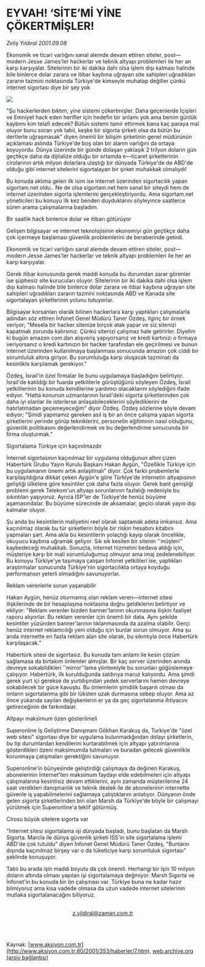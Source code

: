 # EYVAH! ‘SİTE’Mİ YİNE ÇÖKERTMİŞLER!

*Zeliş Yıldıral 2001.09.08*

<div>
 <p class="spot">
  Ekonomik ve ticari varlığını sanal alemde devam ettiren siteler, post—  modern Jesse James'ler hackerlar ve teknik altyapı problemleri ile her  an karşı karşıyalar. Sitelerinin bir iki dakika dahi olsa işlem dışı  kalması halinde bile binlerce dolar zarara ve itibar kaybına uğrayan site  sahipleri uğradıkları zararın tazmini noktasında Türkiye'de kimseyle  muhatap değiller çünkü internet sigortası diye bir şey yok
 </p>
 <p class="metin">
 </p>
 <img border="0" src="/web/20010922035449im_/http://www.aksiyon.com.tr/2001/353/resimler/eyvah.jpg"/>
 <p class="metin">
  "Şu hackerlerden bıktım, yine sistemi çökertmişler. Daha geçenlerde İçişleri ve Emniyet hack eden herifler için hedefin bir anlamı yok ama benim günlük kaybımı kim telafi edecek? Bütün sistemi tamir ettirmek bana kaç paraya mal oluyor bunu soran yok tabii, keşke bir sigorta şirketi olsa da bütün bu dertlerle uğraşmasak" diyen önemli bir bilişim şirketinin genel müdürünün açıklaması aslında Türkiye'de boş olan bir alanın varlığını da ortaya koyuyordu. Dünya üzerinde bir günde dolaşan yaklaşık 2 trilyon doların gün geçtikçe daha da dijitalize olduğu bir ortamda e—ticaret şirketlerinin cirolarının artık milyon dolarlara ulaştığı bir dünyada Türkiye'de de ABD'de olduğu gibi internet sitelerini sigortalayan bir şirket muhakkak olmalıydı!
 </p>
 <p class="metin">
  Bu konuda aklıma gelen ilk isim ise internet üzerinden sigortacılık yapan sigortam.net oldu.. Ne de olsa sigortam.net hem sanal bir siteydi hem de internet üzerinden sigorta işlemlerini gerçekleştiriyordu. Ama sigortam.net yöneticileri bu konuyu ilk kez benden duyduklarını söyleyince saatlerce süren arama çalışmalarına başladım.
 </p>
 <p class="metin">
  Bir saatlik hack binlence dolar ve itibarı götürüyor
 </p>
 <p class="metin">
  Gelişen bilgisayar ve internet teknolojisinin ekonomiyi gün geçtikçe daha çok içermeye başlaması güvenlik problemlerini de beraberinde getirdi.
 </p>
 <p class="metin">
  Ekonomik ve ticari varlığını sanal alemde devam ettiren siteler, post— modern Jesse James'ler hackerlar ve teknik altyapı problemleri ile her an karşı karşıyalar.
 </p>
 <p class="metin">
  Gerek itibar konusunda gerek maddi konuda bu durumdan zarar görenler ise şüphesiz site kurucuları oluyor. Sitelerinin bir iki dakika dahi olsa işlem dışı kalması halinde bile binlerce dolar zarara ve itibar kaybına uğrayan site sahipleri uğradıkları zararın tazmini noktasında ABD ve Kanada site sigortalayan şirketlerinin yolunu tutuyorlar.
 </p>
 <p class="metin">
  Bilgisayar korsanları olarak bilinen hackerlara karşı yaptıkları çalışmalarla adından söz ettiren İnfonet Genel Müdürü Taner Özdeş, ilginç bir örnek veriyor; "Mesela bir hacker sitenize birçok atak yapar ve siz sitenizi kapatmak zorunda kalırsınız. Çünkü sitenizi çalışmaz hale getirirler. Diyelim ki bugün amazon com.dan alışveriş yapıyorsanız ve kredi kartınızı o firmaya veriyorsanız o kredi kartınızın bir hacker tarafından ele geçirilmesi ve bunun internet üzerinden kullanılmaya başlanması sonucunda amazon çok ciddi bir sorumluluk altına giriyor. Bu sorumluluğa karşı oluşacak tazminatı da kesinlikle karşılamak gerekiyor."
 </p>
 <p class="metin">
  Özdeş, İsrail'in özel firmalar ile bunu uygulamaya başladığını belirtiyor. İsrail'de katıldığı bir fuarda yetkililerle görüştüğünü söyleyen Özdeş, İsrail yetkililerinin bu konuda kendilerine yardımcı olacaklarını söylediğini ifade ediyor. "Hatta konunun uzmanlarının İsrail'deki sigorta şirketlerinden çok daha iyi olanlar ile isterlerse anlaşabileceklerini söylediklerini de hatırlatmadan geçemeyeceğim" diyor Özdeş. Özdeş sözlerine şöyle devam ediyor; "Şimdi yapmamız gereken asıl iş bir an önce çalışma yapan sigorta şirketlerini yerinde görüp tekniklerini, personelin eğitiminin nasıl olduğunu, güvenlik politikasını değerlendirmek ve bu değerlendirme sonucunda bir firma oluşturmak."
 </p>
 <p class="metin">
  Sigortalama Türkiye için kaçınılmazdır
 </p>
 <p class="metin">
  İnternet sigortasının kaçınılmaz bir uygulama olduğunun altını çizen Habertürk Grubu Yayın Kurulu Başkanı Hakan Aygün, "Özellikle Türkiye için bu uygulamanın önemi artık anlaşılmalı" diyor. Çok farklı probemlerle karşılaşıldığına dikkat çeken Aygün'e göre Türkiye'de internetin altyapısının geliştiği ülkelere göre kesintiler çok daha fazla oluyor. Gerek bant genişliği problemi gerek Telekom'un altyapı sorunlarının fazlalığı nedeniyle bu sıkıntıları yaşıyoruz. Ayrıca ISP'ler de Türkiye'de henüz büyüme aşamasındalar. Bu büyüme sürecinde de aksamalar, geçici olarak yayın dışı kalmalar oluyor.
 </p>
 <p class="metin">
  Şu anda bu kesintilerin maliyetini reel olarak saptamak adeta imkansız. Ama kaçınılmaz olarak bu tür şirketlerin böyle bir riskin hesabını kitabını yapmaları şart. Ama akla bu kesintilerin yolaçtığı kayıp olarak öncelikle, okuyucu kaybına uğramak geliyor. Sık sık kesilen bir sitenin ''müşteri'' kaybedeceği muhakkak. Sonuçta, internet hizmetini bedava aldığı için, müşteriye karşı bir mali sorumluluğumuz olmuyor ama imaj zedelenebiliyor. Bu konuyu Türkiye'ye taşımaya çalışan İnfonet yetkilileri ise, yaptıkları araştırmalar sonucunda Türkiye'nin sigortacılıkta ortaya koyduğu performansın yeterli olmadığını savunuyorlar.
 </p>
 <p class="metin">
  Reklam verenlerle sorun yaşanabilir
 </p>
 <p class="metin">
  Hakan Aygün, henüz oturmamış olan reklam veren—internet sitesi ilişkilerinde de bir hesaplaşma noktasına doğru geldiklerini belirtiyor ve ekliyor: "Reklam verenler bizden banner'larının okunmasına ilişkin faaliyet raporu alıyorlar. Bu reklam verenler için önemli bir data. Aynı şekilde kesintiler yüzünden banner'larının tıklanmasında da azalma olabilir. Gerçi henüz internet reklamcılığı yeni olduğu için bunlar sorun olmuyor. Ama şu anda internette en fazla reklam alan site olarak, bu sıkıntıyla önce Habertürk karşılaşacak."
 </p>
 <p class="metin">
  Habertürk sitesi de sigortasız. Bu konuda tam anlamı ile kesin çözüm sağlamasa da birtakım önlemler almışlar. Bir kaç server üzerinden anında devreye sokabildikleri ''mirror''lama yöntemiyle bu sorunları göğüslemeye çalışıyor. Habertürk, ilk kurulduğunda saldırıya maruz kalıyordu. Ama şimdi gerek yurt içi gerekse de yurtdışından yedek serverlarını hemen devreye sokabilecek bir güce kavuştu. Bu önlemlerin şimdilik başarılı olması da onların sigortalanma gibi bir lüksten uzak durmasına sebep oluyor. Ama az önce yukarıda sayılan değişkenlerin er ya da geç sigortalanma ihtiyacını getireceğinin de farkındalar.
 </p>
 <p class="metin">
  Altpayı maksimum özen gösterilmeli
 </p>
 <p class="metin">
  Superonline İş Geliştirme Danışmanı Gökhan Karakuş da, Turkiye'de "özel web sitesi" sigortası diye bir uygulama bulunmadığından dolayı şirketlerin, bu tip durumlardan kendilerini kurtarabilmek için altyapı yatırımlarına gösterdikleri özeni maksimumda tutmaları ve buradan gelecek güvenlikle korunmaya çalışmaları gerektiğini savunuyor.
 </p>
 <p class="metin">
  Superonline'in bünyesinde geliştirdiği çalışmaya da değinen Karakuş, abonelerinin İnternet'ten maksimum faydayı elde edebilmeleri için altyapı çalışmalarına kesintisiz devam ettiklerini, aynı zamanda müşterilerine 24 saat verdikleri danışmanlık ve teknik destek ile de abonelerinin internette güvenle iş yapabilmelerini sağlamaya çalıştıklarını anlatıyor. Dünyanın önde gelen sigorta şirketlerinden biri olan Marsh da Türkiye'de böyle bir çalışmayı yürütmek için Superonline'a teklif götürmüş.
 </p>
 <p class="metin">
  Cirosu büyük sitelere sigorta var
 </p>
 <p class="metin">
  "İnternet sitesi sigortalama işi dünyada başladı, bunu başlatan da Marsh Sigorta. Marcla ile dünya güvenlik şirketi ISS'in site sigortalama işlemi ABD'de çok tutuldu" diyen İnfonet Genel Müdürü Taner Özdeş, "Bunların dışında kaçınılmaz birşey var o da tüketiciye karşı sorumluluk sigortası" şeklinde konuşuyor.
 </p>
 <p class="metin">
  Tabii bu arada işin maddi boyutu da çok önemli. Herhangi bir işin 10 milyon doların altında olması yapılan işi sigortalamaya değmiyor. Marsh Sigorta ve İnfonet'in bu konuda bir ön çalışması var. Türkiye buna ne kadar hazır bilmiyoruz ama kısa vadede olmasa da uzun vadede internet sitelerinin mutlaka sigortalanacağını biliyoruz.
 </p>
 <br/>
 <center>
  <a class="anaorta" href="http://web.archive.org/web/20010922035449/mailto:z.yildiral@zaman.com.tr">
   z.yildiral@zaman.com.tr
  </a>
 </center>
 <br/>
 <br/>
 <br/>
</div>

Kaynak: [www.aksiyon.com.tr](http://www.aksiyon.com.tr:80/2001/353/haberler/7.htm), [web.archive.org (arşiv bağlantısı)](http://web.archive.org/web/20010922035449/http://www.aksiyon.com.tr:80/2001/353/haberler/7.htm)
